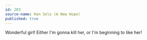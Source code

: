 ```yaml
---
id: 203
source-name: Han Solo (A New Hope)
published: true
---
```

 Wonderful girl! Either I'm gonna kill her, or I'm beginning to like her!
